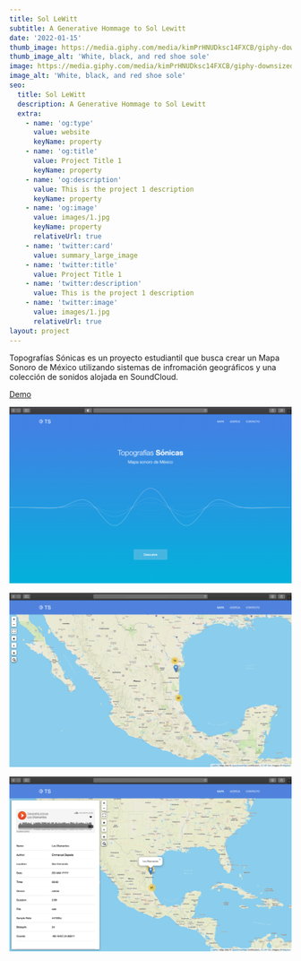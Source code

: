 ```yaml
---
title: Sol LeWitt
subtitle: A Generative Hommage to Sol Lewitt 
date: '2022-01-15'
thumb_image: https://media.giphy.com/media/kimPrHNUDksc14FXCB/giphy-downsized-large.gif
thumb_image_alt: 'White, black, and red shoe sole'
image: https://media.giphy.com/media/kimPrHNUDksc14FXCB/giphy-downsized-large.gif
image_alt: 'White, black, and red shoe sole'
seo:
  title: Sol LeWitt
  description: A Generative Hommage to Sol Lewitt 
  extra:
    - name: 'og:type'
      value: website
      keyName: property
    - name: 'og:title'
      value: Project Title 1
      keyName: property
    - name: 'og:description'
      value: This is the project 1 description
      keyName: property
    - name: 'og:image'
      value: images/1.jpg
      keyName: property
      relativeUrl: true
    - name: 'twitter:card'
      value: summary_large_image
    - name: 'twitter:title'
      value: Project Title 1
    - name: 'twitter:description'
      value: This is the project 1 description
    - name: 'twitter:image'
      value: images/1.jpg
      relativeUrl: true
layout: project
---
```


Topografías Sónicas es un proyecto estudiantil que busca crear un Mapa Sonoro de México utilizando sistemas de infromación geográficos y una colección de sonidos alojada en SoundCloud.

[Demo](https://topografiassonicas.vercel.app)

![Checkmate](/images/topografias/inicio.png)

![Checkmate](/images/topografias/mapa.png)

![Checkmate](/images/topografias/sound.png)